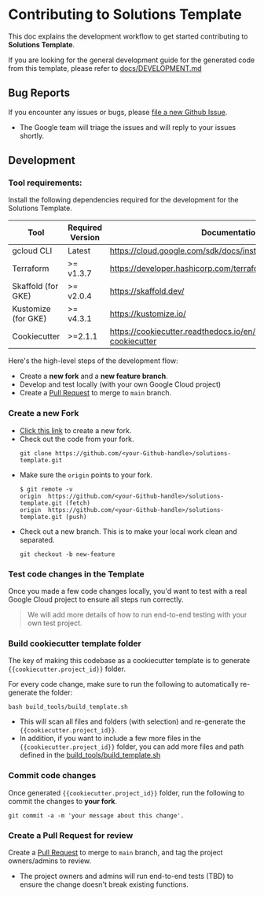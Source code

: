 # Contributing to Solutions Template

This doc explains the development workflow to get started contributing to **Solutions Template**.

If you are looking for the general development guide for the generated code from this template, please refer to [docs/DEVELOPMENT.md](docs/DEVELOPMENT.md)

## Bug Reports

If you encounter any issues or bugs, please [file a new Github Issue](https://github.com/GoogleCloudPlatform/solutions-template/issues/new).

- The Google team will triage the issues and will reply to your issues shortly.

## Development

### Tool requirements:

Install the following dependencies required for the development for the Solutions Template.

| Tool  | Required Version  | Documentation site |
|---|---|---|
| gcloud CLI          | Latest     | https://cloud.google.com/sdk/docs/install |
| Terraform           | >= v1.3.7  | https://developer.hashicorp.com/terraform/downloads |
| Skaffold (for GKE)  | >= v2.0.4  | https://skaffold.dev/ |
| Kustomize (for GKE) | >= v4.3.1  | https://kustomize.io/ |
| Cookiecutter        | >=2.1.1    | https://cookiecutter.readthedocs.io/en/latest/installation.html#install-cookiecutter |

Here's the high-level steps of the development flow:
- Create a **new fork** and a **new feature branch**.
- Develop and test locally (with your own Google Cloud project)
- Create a [Pull Request](https://github.com/GoogleCloudPlatform/solutions-template/compare) to merge to `main` branch.

### Create a new Fork

- [Click this link](https://github.com/GoogleCloudPlatform/solutions-template/fork) to create a new fork.
- Check out the code from your fork.
  ```
  git clone https://github.com/<your-Github-handle>/solutions-template.git
  ```
- Make sure the `origin` points to your fork.
  ```
  $ git remote -v
  origin  https://github.com/<your-Github-handle>/solutions-template.git (fetch)
  origin  https://github.com/<your-Github-handle>/solutions-template.git (push)
  ```
- Check out a new branch. This is to make your local work clean and separated.
  ```
  git checkout -b new-feature
  ```

### Test code changes in the Template

Once you made a few code changes locally, you'd want to test with a real Google Cloud project to ensure all steps run correctly.

> We will add more details of how to run end-to-end testing with your own test project.

### Build cookiecutter template folder

The key of making this codebase as a cookiecutter template is to generate `{{cookiecutter.project_id}}` folder.

For every code change, make sure to run the following to automatically re-generate the folder:
```
bash build_tools/build_template.sh
```

- This will scan all files and folders (with selection) and re-generate the `{{cookiecutter.project_id}}`.
- In addition, if you want to include a few more files in the `{{cookiecutter.project_id}}` folder, you can add more files and path defined in the [build_tools/build_template.sh](build_tools/build_template.sh)

### Commit code changes

Once generated `{{cookiecutter.project_id}}` folder, run the following to commit the changes to **your fork**.

```
git commit -a -m 'your message about this change'.
```

### Create a Pull Request for review

Create a [Pull Request](https://github.com/GoogleCloudPlatform/solutions-template/compare) to merge to `main` branch, and tag the project owners/admins to review.

- The project owners and admins will run end-to-end tests (TBD) to ensure the change doesn't break existing functions.


